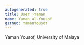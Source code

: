 ```yaml
---
autogenerated: true
title: User ›Yaman
name: Yaman al-Yousof
github: YamanYousof
---
```


Yaman Yousof, University of Malaya
